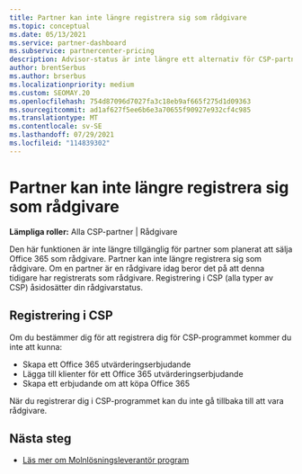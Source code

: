 ```yaml
---
title: Partner kan inte längre registrera sig som rådgivare
ms.topic: conceptual
ms.date: 05/13/2021
ms.service: partner-dashboard
ms.subservice: partnercenter-pricing
description: Advisor-status är inte längre ett alternativ för CSP-partner.
author: brentSerbus
ms.author: brserbus
ms.localizationpriority: medium
ms.custom: SEOMAY.20
ms.openlocfilehash: 754d87096d7027fa3c18eb9af665f275d1d09363
ms.sourcegitcommit: ad1af627f5ee6b6e3a70655f90927e932cf4c985
ms.translationtype: MT
ms.contentlocale: sv-SE
ms.lasthandoff: 07/29/2021
ms.locfileid: "114839302"
---
```

# <a name="partners-can-no-longer-enroll-as-advisors"></a>Partner kan inte längre registrera sig som rådgivare 

**Lämpliga roller:** Alla CSP-partner | Rådgivare

Den här funktionen är inte längre tillgänglig för partner som planerat att sälja Office 365 som rådgivare. Partner kan inte längre registrera sig som rådgivare. Om en partner är en rådgivare idag beror det på att denna tidigare har registrerats som rådgivare.
Registrering i CSP (alla typer av CSP) åsidosätter din rådgivarstatus.

## <a name="enrolling-in-csp"></a>Registrering i CSP

Om du bestämmer dig för att registrera dig för CSP-programmet kommer du inte att kunna:

- Skapa ett Office 365 utvärderingserbjudande
- Lägga till klienter för ett Office 365 utvärderingserbjudande
- Skapa ett erbjudande om att köpa Office 365

När du registrerar dig i CSP-programmet kan du inte gå tillbaka till att vara rådgivare.

## <a name="next-steps"></a>Nästa steg

- [Läs mer om Molnlösningsleverantör program](csp-overview.md)

